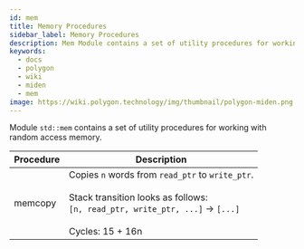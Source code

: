 ```yaml
---
id: mem
title: Memory Procedures
sidebar_label: Memory Procedures
description: Mem Module contains a set of utility procedures for working with random access memory.
keywords:
  - docs
  - polygon
  - wiki
  - miden
  - mem
image: https://wiki.polygon.technology/img/thumbnail/polygon-miden.png
---
```


Module `std::mem` contains a set of utility procedures for working with random access memory.

| Procedure | Description |
| ----------- | ------------- |
| memcopy | Copies `n` words from `read_ptr` to `write_ptr`.<br /><br />Stack transition looks as follows:<br />`[n, read_ptr, write_ptr, ...]` -> `[...]` <br /><br />Cycles: 15 + 16n |